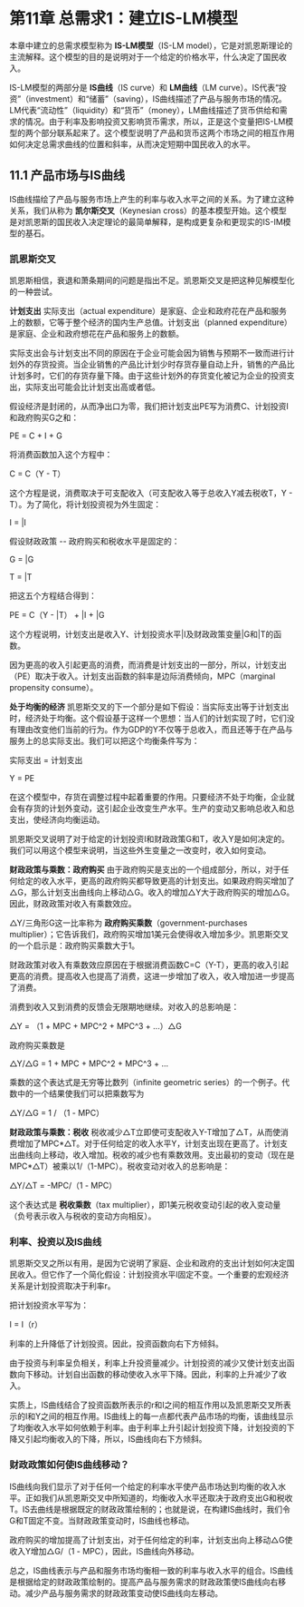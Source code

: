 # 第11章 总需求1：建立IS-LM模型

本章中建立的总需求模型称为 **IS-LM模型**（IS-LM model），它是对凯恩斯理论的主流解释。这个模型的目的是说明对于一个给定的价格水平，什么决定了国民收入。

IS-LM模型的两部分是 **IS曲线**（IS curve）和 **LM曲线**（LM curve）。IS代表“投资”（investment）和“储蓄”（saving），IS曲线描述了产品与服务市场的情况。LM代表“流动性”（liquidity）和“货币”（money），LM曲线描述了货币供给和需求的情况。由于利率及影响投资又影响货币需求，所以，正是这个变量把IS-LM模型的两个部分联系起来了。这个模型说明了产品和货币这两个市场之间的相互作用如何决定总需求曲线的位置和斜率，从而决定短期中国民收入的水平。

## 11.1 产品市场与IS曲线
IS曲线描绘了产品与服务市场上产生的利率与收入水平之间的关系。为了建立这种关系，我们从称为 **凯尔斯交叉**（Keynesian cross）的基本模型开始。这个模型是对凯恩斯的国民收入决定理论的最简单解释，是构成更复杂和更现实的IS-IM模型的基石。

### 凯恩斯交叉
凯恩斯相信，衰退和萧条期间的问题是指出不足。凯恩斯交叉是把这种见解模型化的一种尝试。

**计划支出** 实际支出（actual expenditure）是家庭、企业和政府花在产品和服务上的数额，它等于整个经济的国内生产总值。计划支出（planned expenditure）是家庭、企业和政府想花在产品和服务上的数额。

实际支出会与计划支出不同的原因在于企业可能会因为销售与预期不一致而进行计划外的存货投资。当企业销售的产品比计划少时存货存量自动上升，销售的产品比计划多时，它们的存货存量下降。由于这些计划外的存货变化被记为企业的投资支出，实际支出可能会比计划支出高或者低。

假设经济是封闭的，从而净出口为零，我们把计划支出PE写为消费C、计划投资I和政府购买G之和：

PE = C + I + G

将消费函数加入这个方程中：

C = C（Y - T）

这个方程是说，消费取决于可支配收入（可支配收入等于总收入Y减去税收T，Y - T）。为了简化，将计划投资视为外生固定：

I = |I

假设财政政策 -- 政府购买和税收水平是固定的：

G = |G

T = |T

把这五个方程结合得到：

PE = C（Y - |T） + |I + |G

这个方程说明，计划支出是收入Y、计划投资水平|I及财政政策变量|G和|T的函数。

因为更高的收入引起更高的消费，而消费是计划支出的一部分，所以，计划支出（PE）取决于收入。计划支出函数的斜率是边际消费倾向，MPC（marginal propensity consume）。

**处于均衡的经济** 凯恩斯交叉的下一个部分是如下假设：当实际支出等于计划支出时，经济处于均衡。这个假设基于这样一个思想：当人们的计划实现了时，它们没有理由改变他们当前的行为。作为GDP的Y不仅等于总收入，而且还等于在产品与服务上的总实际支出。我们可以把这个均衡条件写为：

实际支出 = 计划支出

Y = PE

在这个模型中，存货在调整过程中起着重要的作用。只要经济不处于均衡，企业就会有存货的计划外变动，这引起企业改变生产水平。生产的变动又影响总收入和总支出，使经济向均衡运动。

凯恩斯交叉说明了对于给定的计划投资I和财政政策G和T，收入Y是如何决定的。我们可以用这个模型来说明，当这些外生变量之一改变时，收入如何变动。

**财政政策与乘数：政府购买** 由于政府购买是支出的一个组成部分，所以，对于任何给定的收入水平，更高的政府购买都导致更高的计划支出。如果政府购买增加了△G，那么计划支出曲线向上移动△G。收入的增加△Y大于政府购买的增加△G。因此，财政政策对收入有乘数效应。

△Y/三角形G这一比率称为 **政府购买乘数**（government-purchases multiplier）；它告诉我们，政府购买增加1美元会使得收入增加多少。凯恩斯交叉的一个启示是：政府购买乘数大于1。

财政政策对收入有乘数效应原因在于根据消费函数C=C（Y-T），更高的收入引起更高的消费。提高收入也提高了消费，这进一步增加了收入，收入增加进一步提高了消费。

消费到收入又到消费的反馈会无限期地继续。对收入的总影响是：

△Y = （1 + MPC + MPC^2 + MPC^3 + ...）△G

政府购买乘数是

△Y/△G = 1 + MPC + MPC^2 + MPC^3 + ...

乘数的这个表达式是无穷等比数列（infinite geometric series）的一个例子。代数中的一个结果使我们可以把乘数写为

△Y/△G = 1 / （1 - MPC）

**财政政策与乘数：税收** 税收减少△T立即使可支配收入Y-T增加了△T，从而使消费增加了MPC\*△T。对于任何给定的收入水平Y，计划支出现在更高了。计划支出曲线向上移动，收入增加。税收的减少也有乘数效用。支出最初的变动（现在是MPC\*△T）被乘以1/（1-MPC）。税收变动对收入的总影响是：

△Y/△T = -MPC/（1 - MPC）

这个表达式是 **税收乘数**（tax multiplier），即1美元税收变动引起的收入变动量（负号表示收入与税收的变动方向相反）。


### 利率、投资以及IS曲线
凯恩斯交叉之所以有用，是因为它说明了家庭、企业和政府的支出计划如何决定国民收入。但它作了一个简化假设：计划投资水平I固定不变。一个重要的宏观经济关系是计划投资取决于利率r。

把计划投资水平写为：

I = I（r）

利率的上升降低了计划投资。因此，投资函数向右下方倾斜。

由于投资与利率呈负相关，利率上升投资量减少。计划投资的减少又使计划支出函数向下移动。计划自出函数的移动使收入水平下降。因此，利率的上升减少了收入。

实质上，IS曲线结合了投资函数所表示的r和I之间的相互作用以及凯恩斯交叉所表示的I和Y之间的相互作用。IS曲线上的每一点都代表产品市场的均衡，该曲线显示了均衡收入水平如何依赖于利率。由于利率上升引起计划投资下降，计划投资的下降又引起均衡收入的下降，所以，IS曲线向右下方倾斜。

### 财政政策如何使IS曲线移动？
IS曲线向我们显示了对于任何一个给定的利率水平使产品市场达到均衡的收入水平。正如我们从凯恩斯交叉中所知道的，均衡收入水平还取决于政府支出G和税收T。IS去曲线是根据既定的财政政策绘制的；也就是说，在构建IS曲线时，我们令G和T固定不变。当财政政策变动时，IS曲线也移动。

政府购买的增加提高了计划支出，对于任何给定的利率，计划支出向上移动△G使收入Y增加△G/（1 - MPC），因此，IS曲线向外移动。

总之，IS曲线表示与产品和服务市场均衡相一致的利率与收入水平的组合。IS曲线是根据给定的财政政策绘制的。提高产品与服务需求的财政政策使IS曲线向右移动。减少产品与服务需求的财政政策变动使IS曲线向左移动。